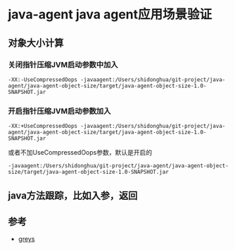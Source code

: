 # java-agent **java agent应用场景验证**
## 对象大小计算

### 关闭指针压缩JVM启动参数中加入
```
-XX:-UseCompressedOops -javaagent:/Users/shidonghua/git-project/java-agent/java-agent-object-size/target/java-agent-object-size-1.0-SNAPSHOT.jar
```

### 开启指针压缩JVM启动参数加入
```
-XX:+UseCompressedOops -javaagent:/Users/shidonghua/git-project/java-agent/java-agent-object-size/target/java-agent-object-size-1.0-SNAPSHOT.jar
```

或者不加UseCompressedOops参数，默认是开启的

```
-javaagent:/Users/shidonghua/git-project/java-agent/java-agent-object-size/target/java-agent-object-size-1.0-SNAPSHOT.jar
```

## java方法跟踪，比如入参，返回


## 参考

- [greys](https://github.com/oldmanpushcart/greys-anatomy)